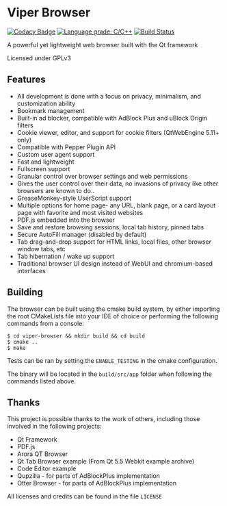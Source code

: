 # Viper Browser

[![Codacy Badge](https://api.codacy.com/project/badge/Grade/faef22a2f30e4f1cbea3b15db777cab3)](https://www.codacy.com/app/LeFroid/Viper-Browser?utm_source=github.com&amp;utm_medium=referral&amp;utm_content=LeFroid/Viper-Browser&amp;utm_campaign=Badge_Grade) [![Language grade: C/C++](https://img.shields.io/lgtm/grade/cpp/g/LeFroid/Viper-Browser.svg?logo=lgtm&logoWidth=18)](https://lgtm.com/projects/g/LeFroid/Viper-Browser/context:cpp) [![Build Status](https://travis-ci.com/LeFroid/Viper-Browser.svg?branch=master)](https://travis-ci.com/LeFroid/Viper-Browser)

A powerful yet lightweight web browser built with the Qt framework

Licensed under GPLv3

## Features

*   All development is done with a focus on privacy, minimalism, and customization ability
*   Bookmark management
*   Built-in ad blocker, compatible with AdBlock Plus and uBlock Origin filters
*   Cookie viewer, editor, and support for cookie filters (QtWebEngine 5.11+ only)
*   Compatible with Pepper Plugin API
*   Custom user agent support
*   Fast and lightweight
*   Fullscreen support
*   Granular control over browser settings and web permissions
*   Gives the user control over their data, no invasions of privacy like other browsers are known to do..
*   GreaseMonkey-style UserScript support
*   Multiple options for home page- any URL, blank page, or a card layout page with favorite and most visited websites
*   PDF.js embedded into the browser
*   Save and restore browsing sessions, local tab history, pinned tabs
*   Secure AutoFill manager (disabled by default)
*   Tab drag-and-drop support for HTML links, local files, other browser window tabs, etc
*   Tab hibernation / wake up support
*   Traditional browser UI design instead of WebUI and chromium-based interfaces

## Building

The browser can be built using the cmake build system, by either importing the root CMakeLists file into your IDE of choice or performing the following commands from a console:

```console
$ cd viper-browser && mkdir build && cd build
$ cmake ..
$ make
```

Tests can be ran by setting the `ENABLE_TESTING` in the cmake configuration.

The binary will be located in the `build/src/app` folder when following the commands listed above.

## Thanks

This project is possible thanks to the work of others, including those involved in the following projects:

*   Qt Framework
*   PDF.js 
*   Arora QT Browser
*   Qt Tab Browser example (From Qt 5.5 Webkit example archive)
*   Code Editor example
*   Qupzilla - for parts of AdBlockPlus implementation
*   Otter Browser - for parts of AdBlockPlus implementation

All licenses and credits can be found in the file `LICENSE`
